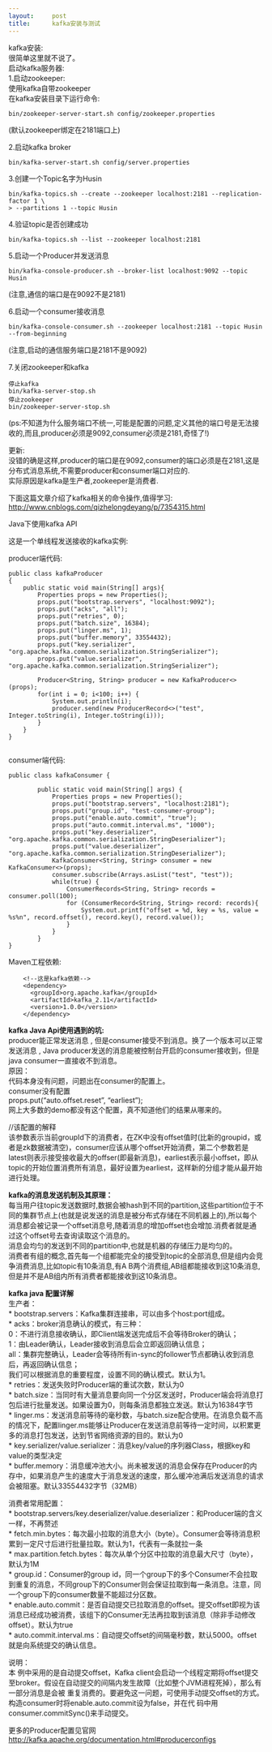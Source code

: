 ```yaml
---
layout:     post
title:      kafka安装与测试
---
```

<div id="article_content" class="article_content clearfix csdn-tracking-statistics" data-pid="blog" data-mod="popu_307" data-dsm="post">
								            <div id="content_views" class="markdown_views prism-atom-one-dark">
							<!-- flowchart 箭头图标 勿删 -->
							<svg xmlns="http://www.w3.org/2000/svg" style="display: none;"><path stroke-linecap="round" d="M5,0 0,2.5 5,5z" id="raphael-marker-block" style="-webkit-tap-highlight-color: rgba(0, 0, 0, 0);"></path></svg>
							<p>kafka安装: <br>
很简单这里就不说了。 <br>
启动kafka服务器: <br>
1.启动zookeeper: <br>
使用kafka自带zookeeper <br>
在kafka安装目录下运行命令:</p>

<pre class="prettyprint"><code class=" hljs avrasm">bin/zookeeper-server-start<span class="hljs-preprocessor">.sh</span> config/zookeeper<span class="hljs-preprocessor">.properties</span> </code></pre>

<p>(默认zookeeper绑定在2181端口上)</p>

<p>2.启动kafka broker</p>



<pre class="prettyprint"><code class=" hljs axapta">bin/kafka-<span class="hljs-keyword">server</span>-start.sh config/<span class="hljs-keyword">server</span>.properties </code></pre>

<p>3.创建一个Topic名字为Husin</p>



<pre class="prettyprint"><code class=" hljs brainfuck"><span class="hljs-comment">bin/kafka</span><span class="hljs-literal">-</span><span class="hljs-comment">topics</span><span class="hljs-string">.</span><span class="hljs-comment">sh</span> <span class="hljs-literal">-</span><span class="hljs-literal">-</span><span class="hljs-comment">create</span> <span class="hljs-literal">-</span><span class="hljs-literal">-</span><span class="hljs-comment">zookeeper</span> <span class="hljs-comment">localhost:2181</span> <span class="hljs-literal">-</span><span class="hljs-literal">-</span><span class="hljs-comment">replication</span><span class="hljs-literal">-</span><span class="hljs-comment">factor</span> <span class="hljs-comment">1</span> <span class="hljs-comment">\</span>
&gt; <span class="hljs-literal">-</span><span class="hljs-literal">-</span><span class="hljs-comment">partitions</span> <span class="hljs-comment">1</span> <span class="hljs-literal">-</span><span class="hljs-literal">-</span><span class="hljs-comment">topic</span> <span class="hljs-comment">Husin</span></code></pre>

<p>4.验证topic是否创建成功</p>



<pre class="prettyprint"><code class=" hljs brainfuck"><span class="hljs-comment">bin/kafka</span><span class="hljs-literal">-</span><span class="hljs-comment">topics</span><span class="hljs-string">.</span><span class="hljs-comment">sh</span> <span class="hljs-literal">-</span><span class="hljs-literal">-</span><span class="hljs-comment">list</span> <span class="hljs-literal">-</span><span class="hljs-literal">-</span><span class="hljs-comment">zookeeper</span> <span class="hljs-comment">localhost:2181</span></code></pre>

<p>5.启动一个Producer并发送消息</p>



<pre class="prettyprint"><code class=" hljs lasso">bin/kafka<span class="hljs-attribute">-console</span><span class="hljs-attribute">-producer</span><span class="hljs-built_in">.</span>sh <span class="hljs-subst">--</span>broker<span class="hljs-attribute">-list</span> localhost:<span class="hljs-number">9092</span> <span class="hljs-subst">--</span>topic Husin</code></pre>

<p>(注意,通信的端口是在9092不是2181)</p>

<p>6.启动一个consumer接收消息</p>



<pre class="prettyprint"><code class=" hljs brainfuck"><span class="hljs-comment">bin/kafka</span><span class="hljs-literal">-</span><span class="hljs-comment">console</span><span class="hljs-literal">-</span><span class="hljs-comment">consumer</span><span class="hljs-string">.</span><span class="hljs-comment">sh</span> <span class="hljs-literal">-</span><span class="hljs-literal">-</span><span class="hljs-comment">zookeeper</span> <span class="hljs-comment">localhost:2181</span> <span class="hljs-literal">-</span><span class="hljs-literal">-</span><span class="hljs-comment">topic</span> <span class="hljs-comment">Husin</span> <span class="hljs-literal">-</span><span class="hljs-literal">-</span><span class="hljs-comment">from</span><span class="hljs-literal">-</span><span class="hljs-comment">beginning</span></code></pre>

<p>(注意,启动的通信服务端口是2181不是9092)</p>

<p>7.关闭zookeeper和kafka</p>



<pre class="prettyprint"><code class=" hljs vbscript">停止kafka
bin/kafka-<span class="hljs-built_in">server</span>-<span class="hljs-keyword">stop</span>.sh
停止zookeeper
bin/zookeeper-<span class="hljs-built_in">server</span>-<span class="hljs-keyword">stop</span>.sh</code></pre>

<p>(ps:不知道为什么服务端口不统一,可能是配置的问题,定义其他的端口号是无法接收的,而且,producer必须是9092,consumer必须是2181,奇怪了!)</p>

<p>更新: <br>
没错的确是这样,producer的端口是在9092,consumer的端口必须是在2181,这是分布式消息系统,不需要producer和consumer端口对应的. <br>
实际原因是kafka是生产者,zookeeper是消费者.</p>

<p>下面这篇文章介绍了kafka相关的命令操作,值得学习: <br>
<a href="http://www.cnblogs.com/qizhelongdeyang/p/7354315.html" rel="nofollow">http://www.cnblogs.com/qizhelongdeyang/p/7354315.html</a></p>

<p>Java下使用kafka API</p>

<p>这是一个单线程发送接收的kafka实例:</p>

<p>producer端代码:</p>



<pre class="prettyprint"><code class=" hljs cs"><span class="hljs-keyword">public</span> <span class="hljs-keyword">class</span> kafkaProducer
{
    <span class="hljs-keyword">public</span> <span class="hljs-keyword">static</span> <span class="hljs-keyword">void</span> <span class="hljs-title">main</span>(String[] args){
        Properties props = <span class="hljs-keyword">new</span> Properties();
        props.put(<span class="hljs-string">"bootstrap.servers"</span>, <span class="hljs-string">"localhost:9092"</span>);
        props.put(<span class="hljs-string">"acks"</span>, <span class="hljs-string">"all"</span>);
        props.put(<span class="hljs-string">"retries"</span>, <span class="hljs-number">0</span>);
        props.put(<span class="hljs-string">"batch.size"</span>, <span class="hljs-number">16384</span>);
        props.put(<span class="hljs-string">"linger.ms"</span>, <span class="hljs-number">1</span>);
        props.put(<span class="hljs-string">"buffer.memory"</span>, <span class="hljs-number">33554432</span>);
        props.put(<span class="hljs-string">"key.serializer"</span>, <span class="hljs-string">"org.apache.kafka.common.serialization.StringSerializer"</span>);
        props.put(<span class="hljs-string">"value.serializer"</span>, <span class="hljs-string">"org.apache.kafka.common.serialization.StringSerializer"</span>);

        Producer&lt;String, String&gt; producer = <span class="hljs-keyword">new</span> KafkaProducer&lt;&gt;(props);
        <span class="hljs-keyword">for</span>(<span class="hljs-keyword">int</span> i = <span class="hljs-number">0</span>; i&lt;<span class="hljs-number">100</span>; i++) {
            System.<span class="hljs-keyword">out</span>.println(i);
            producer.send(<span class="hljs-keyword">new</span> ProducerRecord&lt;&gt;(<span class="hljs-string">"test"</span>, Integer.toString(i), Integer.toString(i)));
        }
    }
}

</code></pre>

<p>consumer端代码:</p>



<pre class="prettyprint"><code class=" hljs cs"><span class="hljs-keyword">public</span> <span class="hljs-keyword">class</span> kafkaConsumer {

        <span class="hljs-keyword">public</span> <span class="hljs-keyword">static</span> <span class="hljs-keyword">void</span> <span class="hljs-title">main</span>(String[] args) {
            Properties props = <span class="hljs-keyword">new</span> Properties();
            props.put(<span class="hljs-string">"bootstrap.servers"</span>, <span class="hljs-string">"localhost:2181"</span>);
            props.put(<span class="hljs-string">"group.id"</span>, <span class="hljs-string">"test-consumer-group"</span>);
            props.put(<span class="hljs-string">"enable.auto.commit"</span>, <span class="hljs-string">"true"</span>);
            props.put(<span class="hljs-string">"auto.commit.interval.ms"</span>, <span class="hljs-string">"1000"</span>);
            props.put(<span class="hljs-string">"key.deserializer"</span>, <span class="hljs-string">"org.apache.kafka.common.serialization.StringDeserializer"</span>);
            props.put(<span class="hljs-string">"value.deserializer"</span>, <span class="hljs-string">"org.apache.kafka.common.serialization.StringDeserializer"</span>);
            KafkaConsumer&lt;String, String&gt; consumer = <span class="hljs-keyword">new</span> KafkaConsumer&lt;&gt;(props);
            consumer.subscribe(Arrays.asList(<span class="hljs-string">"test"</span>, <span class="hljs-string">"test"</span>));
            <span class="hljs-keyword">while</span>(<span class="hljs-keyword">true</span>) {
                ConsumerRecords&lt;String, String&gt; records = consumer.poll(<span class="hljs-number">100</span>);
                <span class="hljs-keyword">for</span> (ConsumerRecord&lt;String, String&gt; record: records){
                    System.<span class="hljs-keyword">out</span>.printf(<span class="hljs-string">"offset = %d, key = %s, value = %s%n"</span>, record.offset(), record.key(), record.<span class="hljs-keyword">value</span>());
                }
            }
        }
}</code></pre>

<p>Maven工程依赖:</p>



<pre class="prettyprint"><code class=" hljs xml">    <span class="hljs-comment">&lt;!--这是kafka依赖--&gt;</span>
    <span class="hljs-tag">&lt;<span class="hljs-title">dependency</span>&gt;</span>
      <span class="hljs-tag">&lt;<span class="hljs-title">groupId</span>&gt;</span>org.apache.kafka<span class="hljs-tag">&lt;/<span class="hljs-title">groupId</span>&gt;</span>
      <span class="hljs-tag">&lt;<span class="hljs-title">artifactId</span>&gt;</span>kafka_2.11<span class="hljs-tag">&lt;/<span class="hljs-title">artifactId</span>&gt;</span>
      <span class="hljs-tag">&lt;<span class="hljs-title">version</span>&gt;</span>1.0.0<span class="hljs-tag">&lt;/<span class="hljs-title">version</span>&gt;</span>
    <span class="hljs-tag">&lt;/<span class="hljs-title">dependency</span>&gt;</span></code></pre>

<p><strong>kafka Java Api使用遇到的坑:</strong> <br>
producer能正常发送消息 , 但是consumer接受不到消息。换了一个版本可以正常发送消息 , Java producer发送的消息能被控制台开启的consumer接收到，但是java consumer一直接收不到消息。 <br>
原因： <br>
代码本身没有问题，问题出在consumer的配置上。 <br>
consumer没有配置 <br>
props.put(“auto.offset.reset”, “earliest”); <br>
网上大多数的demo都没有这个配置，真不知道他们的结果从哪来的。</p>

<p>//该配置的解释 <br>
该参数表示当前groupId下的消费者，在ZK中没有offset值时(比新的groupid，或者是zk数据被清空)，consumer应该从哪个offset开始消费，第二个参数若是latest则表示接受接收最大的offser(即最新消息)，earliest表示最小offset，即从topic的开始位置消费所有消息，最好设置为earliest，这样新的分组才能从最开始进行处理。</p>

<p><strong>kafka的消息发送机制及其原理：</strong> <br>
   每当用户往topic发送数据时,数据会被hash到不同的partition,这些partition位于不同的集群节点上(也就是说发送的消息是被分布式存储在不同机器上的),所以每个消息都会被记录一个offset消息号,随着消息的增加offset也会增加.消费者就是通过这个offset号去查询读取这个消息的。 <br>
   消息会均匀的发送到不同的partition中,也就是机器的存储压力是均匀的。 <br>
   消费者有组的概念,首先每一个组都能完全的接受到topic的全部消息,但是组内会竞争消费消息,比如topic有10条消息,有A B两个消费组,AB组都能接收到这10条消息,但是并不是AB组内所有消费者都能接收到这10条消息。</p>

<p><strong>kafka java 配置详解</strong> <br>
生产者： <br>
* bootstrap.servers：Kafka集群连接串，可以由多个host:port组成。 <br>
* acks：broker消息确认的模式，有三种： <br>
0：不进行消息接收确认，即Client端发送完成后不会等待Broker的确认； <br>
1：由Leader确认，Leader接收到消息后会立即返回确认信息； <br>
all：集群完整确认，Leader会等待所有in-sync的follower节点都确认收到消息后，再返回确认信息； <br>
我们可以根据消息的重要程度，设置不同的确认模式。默认为1。 <br>
* retries：发送失败时Producer端的重试次数，默认为0 <br>
* batch.size：当同时有大量消息要向同一个分区发送时，Producer端会将消息打包后进行批量发送。如果设置为0，则每条消息都独立发送。默认为16384字节 <br>
* linger.ms：发送消息前等待的毫秒数，与batch.size配合使用。在消息负载不高的情况下，配置linger.ms能够让Producer在发送消息前等待一定时间，以积累更多的消息打包发送，达到节省网络资源的目的。默认为0 <br>
* key.serializer/value.serializer：消息key/value的序列器Class，根据key和value的类型决定 <br>
* buffer.memory：消息缓冲池大小。尚未被发送的消息会保存在Producer的内存中，如果消息产生的速度大于消息发送的速度，那么缓冲池满后发送消息的请求会被阻塞。默认33554432字节（32MB）</p>

<p>消费者常用配置： <br>
* bootstrap.servers/key.deserializer/value.deserializer：和Producer端的含义一样，不再赘述 <br>
* fetch.min.bytes：每次最小拉取的消息大小（byte）。Consumer会等待消息积累到一定尺寸后进行批量拉取。默认为1，代表有一条就拉一条 <br>
* max.partition.fetch.bytes：每次从单个分区中拉取的消息最大尺寸（byte），默认为1M <br>
* group.id：Consumer的group id，同一个group下的多个Consumer不会拉取到重复的消息，不同group下的Consumer则会保证拉取到每一条消息。注意，同一个group下的consumer数量不能超过分区数。 <br>
* enable.auto.commit：是否自动提交已拉取消息的offset。提交offset即视为该消息已经成功被消费，该组下的Consumer无法再拉取到该消息（除非手动修改offset）。默认为true <br>
* auto.commit.interval.ms：自动提交offset的间隔毫秒数，默认5000。offset就是向系统提交的确认信息。</p>

<p>说明： <br>
本 例中采用的是自动提交offset，Kafka client会启动一个线程定期将offset提交至broker。假设在自动提交的间隔内发生故障（比如整个JVM进程死掉），那么有一部分消息是会被 重复消费的。要避免这一问题，可使用手动提交offset的方式。构造consumer时将enable.auto.commit设为false，并在代 码中用consumer.commitSync()来手动提交。</p>

<p>更多的Producer配置见官网 <br>
<a href="http://kafka.apache.org/documentation.html#producerconfigs" rel="nofollow">http://kafka.apache.org/documentation.html#producerconfigs</a></p>            </div>
						<link href="https://csdnimg.cn/release/phoenix/mdeditor/markdown_views-9e5741c4b9.css" rel="stylesheet">
                </div>